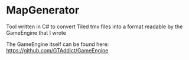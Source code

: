 # MapGenerator
Tool written in C# to convert Tiled tmx files into a format readable by the GameEngine that I wrote

The GameEngine itself can be found here: https://github.com/GTAddict/GameEngine
